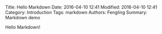 Title: Hello Markdown
Date: 2016-04-10 12:41
Modified: 2016-04-10 12:41
Category: Introduction
Tags: markdown
Authors: Fengling
Summary: Markdown demo

Hello Markdown!
